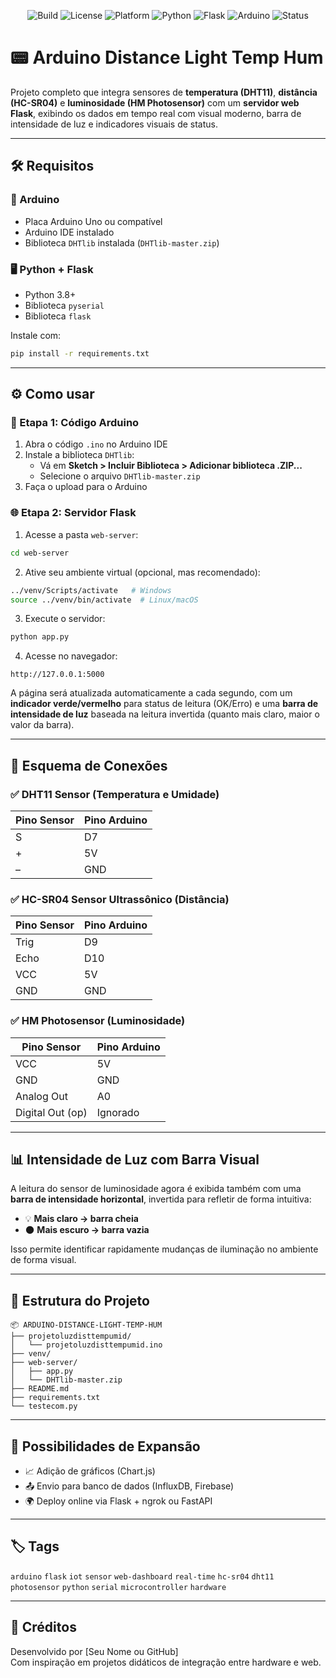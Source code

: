 
<p align="center">
  <img alt="Build" src="https://img.shields.io/badge/build-manual-bluegrey?style=flat-square">
  <img alt="License" src="https://img.shields.io/badge/license-Acadêmico-blue?style=flat-square">
  <img alt="Platform" src="https://img.shields.io/badge/platform-Windows%20%7C%20Linux%20%7C%20macOS-blue?style=flat-square">
  <img alt="Python" src="https://img.shields.io/badge/Python-3.8%2B-blue?style=flat-square&logo=python">
  <img alt="Flask" src="https://img.shields.io/badge/Framework-Flask-black?style=flat-square&logo=flask">
  <img alt="Arduino" src="https://img.shields.io/badge/Hardware-Arduino-green?style=flat-square&logo=arduino">
  <img alt="Status" src="https://img.shields.io/badge/status-em%20desenvolvimento-yellow?style=flat-square">
</p>

# 📟 Arduino Distance Light Temp Hum

Projeto completo que integra sensores de **temperatura (DHT11)**, **distância (HC-SR04)** e **luminosidade (HM Photosensor)** com um **servidor web Flask**, exibindo os dados em tempo real com visual moderno, barra de intensidade de luz e indicadores visuais de status.

---

## 🛠️ Requisitos

### 🔧 Arduino
- Placa Arduino Uno ou compatível
- Arduino IDE instalado
- Biblioteca `DHTlib` instalada (`DHTlib-master.zip`)

### 🖥️ Python + Flask
- Python 3.8+
- Biblioteca `pyserial`
- Biblioteca `flask`

Instale com:

```bash
pip install -r requirements.txt
```

---

## ⚙️ Como usar

### 🧩 Etapa 1: Código Arduino

1. Abra o código `.ino` no Arduino IDE
2. Instale a biblioteca `DHTlib`:
   - Vá em **Sketch > Incluir Biblioteca > Adicionar biblioteca .ZIP...**
   - Selecione o arquivo `DHTlib-master.zip`
3. Faça o upload para o Arduino

### 🌐 Etapa 2: Servidor Flask

1. Acesse a pasta `web-server`:

```bash
cd web-server
```

2. Ative seu ambiente virtual (opcional, mas recomendado):

```bash
../venv/Scripts/activate   # Windows
source ../venv/bin/activate  # Linux/macOS
```

3. Execute o servidor:

```bash
python app.py
```

4. Acesse no navegador:
```
http://127.0.0.1:5000
```

A página será atualizada automaticamente a cada segundo, com um **indicador verde/vermelho** para status de leitura (OK/Erro) e uma **barra de intensidade de luz** baseada na leitura invertida (quanto mais claro, maior o valor da barra).

---

## 🔌 Esquema de Conexões

### ✅ DHT11 Sensor (Temperatura e Umidade)
| Pino Sensor | Pino Arduino |
|-------------|--------------|
| S           | D7           |
| +           | 5V           |
| –           | GND          |

### ✅ HC-SR04 Sensor Ultrassônico (Distância)
| Pino Sensor | Pino Arduino |
|-------------|--------------|
| Trig        | D9           |
| Echo        | D10          |
| VCC         | 5V           |
| GND         | GND          |

### ✅ HM Photosensor (Luminosidade)
| Pino Sensor     | Pino Arduino |
|------------------|--------------|
| VCC              | 5V           |
| GND              | GND          |
| Analog Out       | A0           |
| Digital Out (op) | Ignorado     |

---

## 📊 Intensidade de Luz com Barra Visual

A leitura do sensor de luminosidade agora é exibida também com uma **barra de intensidade horizontal**, invertida para refletir de forma intuitiva:

- 💡 **Mais claro → barra cheia**
- 🌑 **Mais escuro → barra vazia**

Isso permite identificar rapidamente mudanças de iluminação no ambiente de forma visual.

---

## 📁 Estrutura do Projeto

```
📦 ARDUINO-DISTANCE-LIGHT-TEMP-HUM
├── projetoluzdisttempumid/
│   └── projetoluzdisttempumid.ino
├── venv/
├── web-server/
│   ├── app.py
│   └── DHTlib-master.zip
├── README.md
├── requirements.txt
└── testecom.py
```

---

## 🚀 Possibilidades de Expansão

- 📈 Adição de gráficos (Chart.js)
- 📤 Envio para banco de dados (InfluxDB, Firebase)
- 🌍 Deploy online via Flask + ngrok ou FastAPI

---

## 🏷️ Tags

`arduino` `flask` `iot` `sensor` `web-dashboard` `real-time` `hc-sr04` `dht11` `photosensor` `python` `serial` `microcontroller` `hardware`

---

## 🧠 Créditos

Desenvolvido por [Seu Nome ou GitHub]  
Com inspiração em projetos didáticos de integração entre hardware e web.
